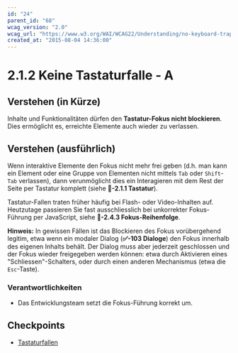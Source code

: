 ```yaml
---
id: "24"
parent_id: "68"
wcag_version: "2.0"
wcag_url: "https://www.w3.org/WAI/WCAG22/Understanding/no-keyboard-trap.html"
created_at: "2015-08-04 14:36:00"
---
```


# 2.1.2 Keine Tastaturfalle - A

## Verstehen (in Kürze)

Inhalte und Funktionalitäten dürfen den **Tastatur-Fokus nicht blockieren**. Dies ermöglicht es, erreichte Elemente auch wieder zu verlassen.

## Verstehen (ausführlich)

Wenn interaktive Elemente den Fokus nicht mehr frei geben (d.h. man kann ein Element oder eine Gruppe von Elementen nicht mittels `Tab` oder `Shift`-`Tab` verlassen), dann verunmöglicht dies ein Interagieren mit dem Rest der Seite per Tastatur komplett (siehe **📜-2.1.1 Tastatur**).

Tastatur-Fallen traten früher häufig bei Flash- oder Video-Inhalten auf. Heutzutage passieren Sie fast ausschliesslich bei unkorrekter Fokus-Führung per JavaScript, siehe **📜-2.4.3 Fokus-Reihenfolge**.

**Hinweis:** In gewissen Fällen ist das Blockieren des Fokus vorübergehend legitim, etwa wenn ein modaler Dialog (**✅-103 Dialoge**) den Fokus innerhalb des eigenen Inhalts behält. Der Dialog muss aber jederzeit geschlossen und der Fokus wieder freigegeben werden können: etwa durch Aktivieren eines "Schliessen"-Schalters, oder durch einen anderen Mechanismus (etwa die `Esc`-Taste).

### Verantwortlichkeiten

- Das Entwicklungsteam setzt die Fokus-Führung korrekt um.

## Checkpoints

- [Tastaturfallen](tastaturfallen)